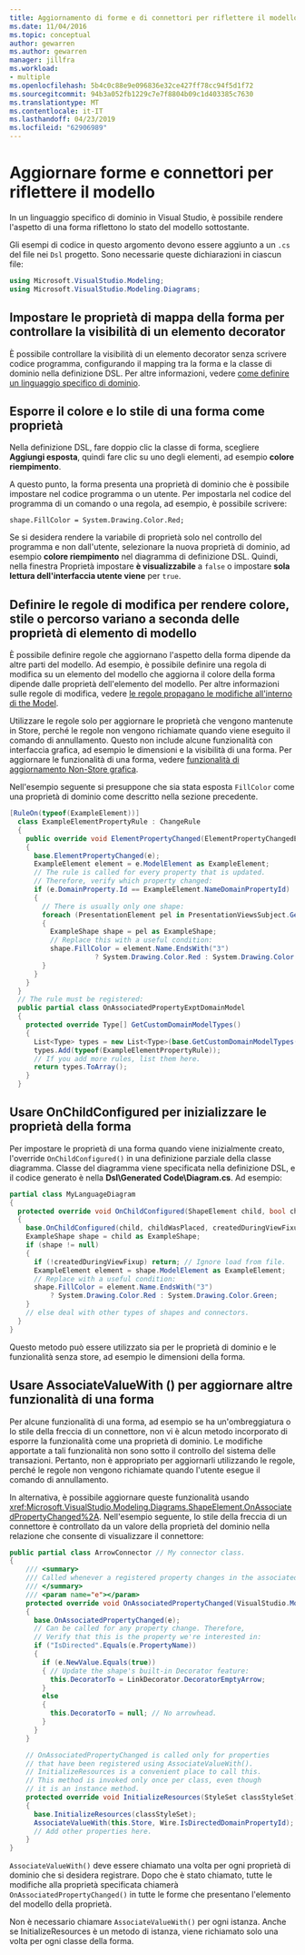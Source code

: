 ```yaml
---
title: Aggiornamento di forme e di connettori per riflettere il modello
ms.date: 11/04/2016
ms.topic: conceptual
author: gewarren
ms.author: gewarren
manager: jillfra
ms.workload:
- multiple
ms.openlocfilehash: 5b4c0c88e9e096836e32ce427ff78cc94f5d1f72
ms.sourcegitcommit: 94b3a052fb1229c7e7f8804b09c1d403385c7630
ms.translationtype: MT
ms.contentlocale: it-IT
ms.lasthandoff: 04/23/2019
ms.locfileid: "62906989"
---
```

# <a name="update-shapes-and-connectors-to-reflect-the-model"></a>Aggiornare forme e connettori per riflettere il modello

In un linguaggio specifico di dominio in Visual Studio, è possibile rendere l'aspetto di una forma riflettono lo stato del modello sottostante.

Gli esempi di codice in questo argomento devono essere aggiunto a un `.cs` del file nei `Dsl` progetto. Sono necessarie queste dichiarazioni in ciascun file:

```csharp
using Microsoft.VisualStudio.Modeling;
using Microsoft.VisualStudio.Modeling.Diagrams;
```

## <a name="set-shape-map-properties-to-control-the-visibility-of-a-decorator"></a>Impostare le proprietà di mappa della forma per controllare la visibilità di un elemento decorator

È possibile controllare la visibilità di un elemento decorator senza scrivere codice programma, configurando il mapping tra la forma e la classe di dominio nella definizione DSL. Per altre informazioni, vedere [come definire un linguaggio specifico di dominio](../modeling/how-to-define-a-domain-specific-language.md).

## <a name="expose-the-color-and-style-of-a-shape-as-properties"></a>Esporre il colore e lo stile di una forma come proprietà

Nella definizione DSL, fare doppio clic la classe di forma, scegliere **Aggiungi esposta**, quindi fare clic su uno degli elementi, ad esempio **colore riempimento**.

A questo punto, la forma presenta una proprietà di dominio che è possibile impostare nel codice programma o un utente. Per impostarla nel codice del programma di un comando o una regola, ad esempio, è possibile scrivere:

`shape.FillColor = System.Drawing.Color.Red;`

Se si desidera rendere la variabile di proprietà solo nel controllo del programma e non dall'utente, selezionare la nuova proprietà di dominio, ad esempio **colore riempimento** nel diagramma di definizione DSL. Quindi, nella finestra Proprietà impostare **è visualizzabile** a `false` o impostare **sola lettura dell'interfaccia utente viene** per `true`.

## <a name="define-change-rules-to-make-color-style-or-location-depend-on-model-element-properties"></a>Definire le regole di modifica per rendere colore, stile o percorso variano a seconda delle proprietà di elemento di modello
 È possibile definire regole che aggiornano l'aspetto della forma dipende da altre parti del modello. Ad esempio, è possibile definire una regola di modifica su un elemento del modello che aggiorna il colore della forma dipende dalle proprietà dell'elemento del modello. Per altre informazioni sulle regole di modifica, vedere [le regole propagano le modifiche all'interno di the Model](../modeling/rules-propagate-changes-within-the-model.md).

 Utilizzare le regole solo per aggiornare le proprietà che vengono mantenute in Store, perché le regole non vengono richiamate quando viene eseguito il comando di annullamento. Questo non include alcune funzionalità con interfaccia grafica, ad esempio le dimensioni e la visibilità di una forma. Per aggiornare le funzionalità di una forma, vedere [funzionalità di aggiornamento Non-Store grafica](#OnAssociatedProperty).

 Nell'esempio seguente si presuppone che sia stata esposta `FillColor` come una proprietà di dominio come descritto nella sezione precedente.

```csharp
[RuleOn(typeof(ExampleElement))]
  class ExampleElementPropertyRule : ChangeRule
  {
    public override void ElementPropertyChanged(ElementPropertyChangedEventArgs e)
    {
      base.ElementPropertyChanged(e);
      ExampleElement element = e.ModelElement as ExampleElement;
      // The rule is called for every property that is updated.
      // Therefore, verify which property changed:
      if (e.DomainProperty.Id == ExampleElement.NameDomainPropertyId)
      {
        // There is usually only one shape:
        foreach (PresentationElement pel in PresentationViewsSubject.GetPresentation(element))
        {
          ExampleShape shape = pel as ExampleShape;
          // Replace this with a useful condition:
          shape.FillColor = element.Name.EndsWith("3")
                     ? System.Drawing.Color.Red : System.Drawing.Color.Green;
        }
      }
    }
  }
  // The rule must be registered:
  public partial class OnAssociatedPropertyExptDomainModel
  {
    protected override Type[] GetCustomDomainModelTypes()
    {
      List<Type> types = new List<Type>(base.GetCustomDomainModelTypes());
      types.Add(typeof(ExampleElementPropertyRule));
      // If you add more rules, list them here.
      return types.ToArray();
    }
  }
```

## <a name="use-onchildconfigured-to-initialize-a-shapes-properties"></a>Usare OnChildConfigured per inizializzare le proprietà della forma

Per impostare le proprietà di una forma quando viene inizialmente creato, l'override `OnChildConfigured()` in una definizione parziale della classe diagramma. Classe del diagramma viene specificata nella definizione DSL, e il codice generato è nella **Dsl\Generated Code\Diagram.cs**. Ad esempio:

```csharp
partial class MyLanguageDiagram
{
  protected override void OnChildConfigured(ShapeElement child, bool childWasPlaced, bool createdDuringViewFixup)
  {
    base.OnChildConfigured(child, childWasPlaced, createdDuringViewFixup);
    ExampleShape shape = child as ExampleShape;
    if (shape != null)
    {
      if (!createdDuringViewFixup) return; // Ignore load from file.
      ExampleElement element = shape.ModelElement as ExampleElement;
      // Replace with a useful condition:
      shape.FillColor = element.Name.EndsWith("3")
          ? System.Drawing.Color.Red : System.Drawing.Color.Green;
    }
    // else deal with other types of shapes and connectors.
  }
}
```

Questo metodo può essere utilizzato sia per le proprietà di dominio e le funzionalità senza store, ad esempio le dimensioni della forma.

## <a name="OnAssociatedProperty"></a> Usare AssociateValueWith () per aggiornare altre funzionalità di una forma

Per alcune funzionalità di una forma, ad esempio se ha un'ombreggiatura o lo stile della freccia di un connettore, non vi è alcun metodo incorporato di esporre la funzionalità come una proprietà di dominio.  Le modifiche apportate a tali funzionalità non sono sotto il controllo del sistema delle transazioni. Pertanto, non è appropriato per aggiornarli utilizzando le regole, perché le regole non vengono richiamate quando l'utente esegue il comando di annullamento.

In alternativa, è possibile aggiornare queste funzionalità usando <xref:Microsoft.VisualStudio.Modeling.Diagrams.ShapeElement.OnAssociatedPropertyChanged%2A>. Nell'esempio seguente, lo stile della freccia di un connettore è controllato da un valore della proprietà del dominio nella relazione che consente di visualizzare il connettore:

```csharp
public partial class ArrowConnector // My connector class.
{
    /// <summary>
    /// Called whenever a registered property changes in the associated model element.
    /// </summary>
    /// <param name="e"></param>
    protected override void OnAssociatedPropertyChanged(VisualStudio.Modeling.Diagrams.PropertyChangedEventArgs e)
    {
      base.OnAssociatedPropertyChanged(e);
      // Can be called for any property change. Therefore,
      // Verify that this is the property we're interested in:
      if ("IsDirected".Equals(e.PropertyName))
      {
        if (e.NewValue.Equals(true))
        { // Update the shape's built-in Decorator feature:
          this.DecoratorTo = LinkDecorator.DecoratorEmptyArrow;
        }
        else
        {
          this.DecoratorTo = null; // No arrowhead.
        }
      }
    }

    // OnAssociatedPropertyChanged is called only for properties
    // that have been registered using AssociateValueWith().
    // InitializeResources is a convenient place to call this.
    // This method is invoked only once per class, even though
    // it is an instance method.
    protected override void InitializeResources(StyleSet classStyleSet)
    {
      base.InitializeResources(classStyleSet);
      AssociateValueWith(this.Store, Wire.IsDirectedDomainPropertyId);
      // Add other properties here.
    }
}
```

`AssociateValueWith()` deve essere chiamato una volta per ogni proprietà di dominio che si desidera registrare. Dopo che è stato chiamato, tutte le modifiche alla proprietà specificata chiamerà `OnAssociatedPropertyChanged()` in tutte le forme che presentano l'elemento del modello della proprietà.

Non è necessario chiamare `AssociateValueWith()` per ogni istanza. Anche se InitializeResources è un metodo di istanza, viene richiamato solo una volta per ogni classe della forma.
